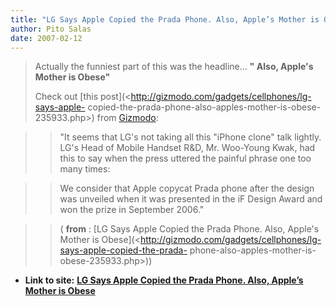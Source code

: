 ```yaml
---
title: "LG Says Apple Copied the Prada Phone. Also, Apple’s Mother is Obese"
author: Pito Salas
date: 2007-02-12
---
```



>
> Actually the funniest part of this was the headline… **" Also, Apple's
> Mother is Obese"**
>
> Check out [this post](<http://gizmodo.com/gadgets/cellphones/lg-says-apple-
> copied-the-prada-phone-also-apples-mother-is-obese-235933.php>) from
> [Gizmodo](<http://www.gizmodo.com>):
>

>> "It seems that LG's not taking all this "iPhone clone" talk lightly. LG's
Head of Mobile Handset R&D, Mr. Woo-Young Kwak, had this to say when the press
uttered the painful phrase one too many times:

>

>> We consider that Apple copycat Prada phone after the design was unveiled
when it was presented in the iF Design Award and won the prize in September
2006."

>

>> ( **from** : [LG Says Apple Copied the Prada Phone. Also, Apple's Mother is
Obese](<http://gizmodo.com/gadgets/cellphones/lg-says-apple-copied-the-prada-
phone-also-apples-mother-is-obese-235933.php>))


* **Link to site:** **[LG Says Apple Copied the Prada Phone. Also, Apple’s Mother is Obese](None)**
